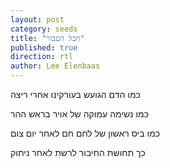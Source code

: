 ```yaml
---
layout: post
category: seeds
title: "חבל הטבור"
published: true
direction: rtl
author: Lee Elenbaas
---
```

כמו הדם הגועש בעורקינו אחרי ריצה

כמו נשימה עמוקה של אויר בראש ההר

כמו ביס ראשון של לחם חם לאחר יום צום

כך תחושת החיבור לרשת לאחר ניתוק
